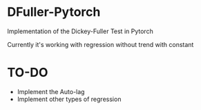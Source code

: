 # DFuller-Pytorch
Implementation of the Dickey-Fuller Test in Pytorch

Currently it's working with regression without trend with constant

# TO-DO
* Implement the Auto-lag
* Implement other types of regression
